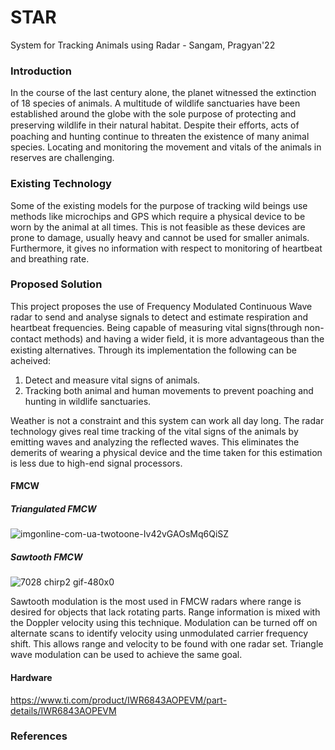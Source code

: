 # STAR
System for Tracking Animals using Radar - Sangam, Pragyan'22

### Introduction
In the course of the last century alone, the planet witnessed the extinction of 18 species of animals. A multitude of wildlife sanctuaries have been established around the globe with the sole purpose of protecting and preserving wildlife in their natural habitat. Despite their eﬀorts, acts of poaching and hunting continue to threaten the existence of many animal species. Locating and monitoring the movement and vitals of the animals in reserves are challenging. 

### Existing Technology
Some of the existing models for the purpose of tracking wild beings use methods like microchips and GPS which require a physical device to be worn by the animal at all times. This is not feasible as these devices are prone to damage, usually heavy and cannot be used for smaller animals. Furthermore, it gives no information with respect to monitoring of heartbeat and breathing rate.

### Proposed Solution
This project proposes the use of Frequency Modulated Continuous Wave radar to send and analyse signals to detect and estimate respiration and heartbeat frequencies. Being capable of measuring vital signs(through non-contact methods) and having a wider ﬁeld, it is more advantageous than the existing alternatives. Through its implementation the following can be acheived:

  1. Detect and measure vital signs of animals.
  2. Tracking both animal and human movements to prevent poaching and hunting in wildlife sanctuaries.

Weather is not a constraint and this system can work all day long. The radar technology gives real time tracking of the vital signs of the animals by emitting waves and analyzing the reflected waves. This eliminates the demerits of wearing a physical device and the time taken for this estimation is less due to high-end signal processors.

#### FMCW 

##### Triangulated FMCW
![imgonline-com-ua-twotoone-Iv42vGAOsMq6QiSZ](https://user-images.githubusercontent.com/83502978/179812445-e7084af4-6691-4f7f-94ac-93b1cca28c6a.png)

##### Sawtooth FMCW
![7028 chirp2 gif-480x0](https://user-images.githubusercontent.com/83502978/179922845-af3ce434-1fb9-4b69-a0c6-ca684d457351.png)

Sawtooth modulation is the most used in FMCW radars where range is desired for objects that lack rotating parts. Range information is mixed with the Doppler velocity using this technique. Modulation can be turned off on alternate scans to identify velocity using unmodulated carrier frequency shift. This allows range and velocity to be found with one radar set. Triangle wave modulation can be used to achieve the same goal.

#### Hardware
https://www.ti.com/product/IWR6843AOPEVM/part-details/IWR6843AOPEVM

### References




